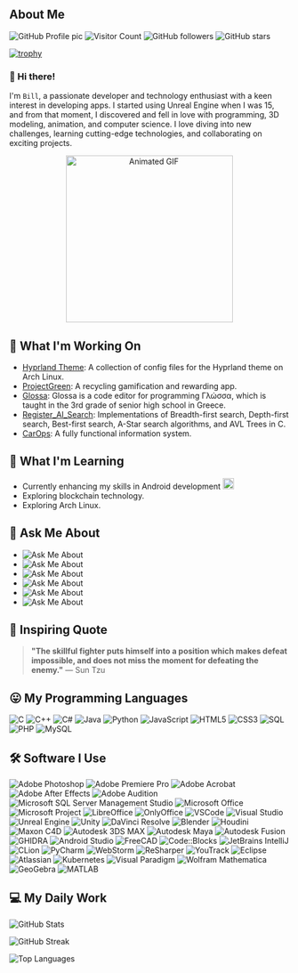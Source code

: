 ## About Me
![GitHub Profile pic](https://contrib.rocks/image?repo=bill-chamal/bill-chamal) 
![Visitor Count](https://komarev.com/ghpvc/?username=bill-chamal&style=for-the-badge)
![GitHub followers](https://img.shields.io/github/followers/bill-chamal?label=Followers&style=for-the-badge)
![GitHub stars](https://img.shields.io/github/stars/bill-chamal?label=Stars&style=for-the-badge)

[![trophy](https://github-profile-trophy.vercel.app/?username=bill-chamal&theme=onedark)](https://github.com/ryo-ma/github-profile-trophy)

### 👋 Hi there!

 I'm <code>Bill</code>, a passionate developer and technology enthusiast with a keen interest in developing apps. I started using Unreal Engine when I was 15, and from that moment, I discovered and fell in love with programming, 3D modeling, animation, and computer science. I love diving into new challenges, learning cutting-edge technologies, and collaborating on exciting projects. 

<div align="center"><img src="https://media.giphy.com/media/26tn33aiTi1jkl6H6/giphy.gif" alt="Animated GIF" width="300"></div>

## 🔭 What I'm Working On

- [Hyprland Theme](https://github.com/bill-chamal/hyprland_theme_arch/): A collection of config files for the Hyprland theme on Arch Linux.
- [ProjectGreen](https://github.com/bill-chamal/ProjectGreen): A recycling gamification and rewarding app.
- [Glossa](https://github.com/bill-chamal/Glossa): Glossa is a code editor for programming Γλώσσα, which is taught in the 3rd grade of senior high school in Greece.
- [Register_AI_Search](https://github.com/bill-chamal/Register_AI_Search): Implementations of Breadth-first search, Depth-first search, Best-first search, A-Star search algorithms, and AVL Trees in C.
- [CarOps](https://github.com/CarOps-28/CarOps): A fully functional information system.

## 🌱 What I'm Learning

- Currently enhancing my skills in Android development <img src="https://media1.giphy.com/media/v1.Y2lkPTc5MGI3NjExcXU5bmduamRlYmdzZDdidnpkcHE5Z3gwNm0ycXFwa3h1Z2Nobmh4cSZlcD12MV9pbnRlcm5hbF9naWZfYnlfaWQmY3Q9Zw/Lmy23L3RkJ0sEWokRN/giphy.webp" width="20" height="20">
- Exploring blockchain technology.
- Exploring Arch Linux.

## 💬 Ask Me About

- ![Ask Me About](https://img.shields.io/badge/Ask%20Me%20About-Errors-green?style=flat-square)
- ![Ask Me About](https://img.shields.io/badge/Ask%20Me%20About-Computer%20Networks-blue?style=flat-square)
- ![Ask Me About](https://img.shields.io/badge/Ask%20Me%20About-SQL-orange?style=flat-square)
- ![Ask Me About](https://img.shields.io/badge/Ask%20Me%20About-Algorithms-red?style=flat-square)
- ![Ask Me About](https://img.shields.io/badge/Ask%20Me%20About-GDPR-yellow?style=flat-square)
- ![Ask Me About](https://img.shields.io/badge/Ask%20Me%20About-Arch%20Linux-blue?style=flat-square)

## 🌟 Inspiring Quote

> **"The skillful fighter puts himself into a position which makes defeat impossible, and does not miss the moment for defeating the enemy."**
> — Sun Tzu

## 😛 My Programming Languages

![C](https://img.shields.io/badge/C-A8B9CC?style=for-the-badge&logo=c&logoColor=white)
![C++](https://img.shields.io/badge/C++-00599C?style=for-the-badge&logo=cplusplus&logoColor=white)
![C#](https://img.shields.io/badge/C%23-239120?style=for-the-badge&logo=csharp&logoColor=white)
![Java](https://img.shields.io/badge/Java-007396?style=for-the-badge&logo=java&logoColor=white)
![Python](https://img.shields.io/badge/Python-3776AB?style=for-the-badge&logo=python&logoColor=white)
![JavaScript](https://img.shields.io/badge/JavaScript-F7DF1E?style=for-the-badge&logo=javascript&logoColor=black)
![HTML5](https://img.shields.io/badge/HTML5-E34F26?style=for-the-badge&logo=html5&logoColor=white)
![CSS3](https://img.shields.io/badge/CSS3-1572B6?style=for-the-badge&logo=css3&logoColor=white)
![SQL](https://img.shields.io/badge/SQL-336791?style=for-the-badge&logo=postgresql&logoColor=white)
![PHP](https://img.shields.io/badge/PHP-777BB4?style=for-the-badge&logo=php&logoColor=white)
![MySQL](https://img.shields.io/badge/MySQL-4479A1?style=for-the-badge&logo=mysql&logoColor=white)

## 🛠️ Software I Use

![Adobe Photoshop](https://img.shields.io/badge/Adobe%20Photoshop-26C0D3?style=for-the-badge&logo=adobephotoshop&logoColor=white)
![Adobe Premiere Pro](https://img.shields.io/badge/Adobe%20Premiere%20Pro-3F4F8C?style=for-the-badge&logo=adobepremierepro&logoColor=white)
![Adobe Acrobat](https://img.shields.io/badge/Adobe%20Acrobat-EA3A40?style=for-the-badge&logo=adobeacrobat&logoColor=white)
![Adobe After Effects](https://img.shields.io/badge/Adobe%20After%20Effects-9999FF?style=for-the-badge&logo=adobeaftereffects&logoColor=white)
![Adobe Audition](https://img.shields.io/badge/Adobe%20Audition-0cb00f?style=for-the-badge&logo=adobeaudition&logoColor=white)
![Microsoft SQL Server Management Studio](https://img.shields.io/badge/Microsoft%20SQL%20Server%20Management%20Studio-CC2927?style=for-the-badge&logo=microsoftsqlserver&logoColor=white)
![Microsoft Office](https://img.shields.io/badge/Microsoft%20Office-D83B01?style=for-the-badge&logo=microsoftoffice&logoColor=white)
![Microsoft Project](https://img.shields.io/badge/Microsoft%20Project-0078D4?style=for-the-badge&logo=microsoftproject&logoColor=white)
![LibreOffice](https://img.shields.io/badge/LibreOffice-18A303?style=for-the-badge&logo=libreoffice&logoColor=white)
![OnlyOffice](https://img.shields.io/badge/OnlyOffice-00A3E0?style=for-the-badge&logo=onlyoffice&logoColor=white)
![VSCode](https://img.shields.io/badge/VSCode-007ACC?style=for-the-badge&logo=visualstudiocode&logoColor=white)
![Visual Studio](https://img.shields.io/badge/Visual%20Studio-007ACC?style=for-the-badge&logo=visualstudio&logoColor=white)
![Unreal Engine](https://img.shields.io/badge/Unreal%20Engine-0E1128?style=for-the-badge&logo=unrealengine&logoColor=white)
![Unity](https://img.shields.io/badge/Unity-100000?style=for-the-badge&logo=unity&logoColor=white)
![DaVinci Resolve](https://img.shields.io/badge/DaVinci%20Resolve-4B4B4B?style=for-the-badge&logo=blackberry&logoColor=white)
![Blender](https://img.shields.io/badge/Blender-F5792A?style=for-the-badge&logo=blender&logoColor=white)
![Houdini](https://img.shields.io/badge/Houdini-5D9CEC?style=for-the-badge&logo=sidefx&logoColor=white)
![Maxon C4D](https://img.shields.io/badge/Maxon%20C4D-2D2D2D?style=for-the-badge&logo=maxon&logoColor=white)
![Autodesk 3DS MAX](https://img.shields.io/badge/Autodesk%203DS%20MAX-DAA520?style=for-the-badge&logo=autodesk&logoColor=white)
![Autodesk Maya](https://img.shields.io/badge/Autodesk%20Maya-6D6E71?style=for-the-badge&logo=autodesk&logoColor=white)
![Autodesk Fusion](https://img.shields.io/badge/Autodesk%20Fusion-6D6E71?style=for-the-badge&logo=autodesk&logoColor=white)
![GHIDRA](https://img.shields.io/badge/GHIDRA-eb3528?style=for-the-badge&logo=ghidra&logoColor=white)
![Android Studio](https://img.shields.io/badge/Android%20Studio-3DDC84?style=for-the-badge&logo=androidstudio&logoColor=white)
![FreeCAD](https://img.shields.io/badge/FreeCAD-0052CC?style=for-the-badge&logo=freecad&logoColor=white)
![Code::Blocks](https://img.shields.io/badge/Code%3A%3ABlocks-000000?style=for-the-badge&logo=codeblocks&logoColor=white)
![JetBrains IntelliJ](https://img.shields.io/badge/JetBrains%20IntelliJ%20IDEA-000000?style=for-the-badge&logo=jetbrains&logoColor=white)
![CLion](https://img.shields.io/badge/CLion-000000?style=for-the-badge&logo=clion&logoColor=white)
![PyCharm](https://img.shields.io/badge/PyCharm-000000?style=for-the-badge&logo=pycharm&logoColor=white)
![WebStorm](https://img.shields.io/badge/WebStorm-000000?style=for-the-badge&logo=webstorm&logoColor=white)
![ReSharper](https://img.shields.io/badge/ReSharper-000000?style=for-the-badge&logo=resharper&logoColor=white)
![YouTrack](https://img.shields.io/badge/YouTrack-000000?style=for-the-badge&logo=youtrack&logoColor=white)
![Eclipse](https://img.shields.io/badge/Eclipse-2C2255?style=for-the-badge&logo=eclipse&logoColor=white)
![Atlassian](https://img.shields.io/badge/Atlassian-003A70?style=for-the-badge&logo=atlassian&logoColor=white)
![Kubernetes](https://img.shields.io/badge/Kubernetes-326CE5?style=for-the-badge&logo=kubernetes&logoColor=white)
![Visual Paradigm](https://img.shields.io/badge/Visual%20Paradigm-000000?style=for-the-badge&logo=visual-paradigm&logoColor=white)
![Wolfram Mathematica](https://img.shields.io/badge/Wolfram%20Mathematica-DD1100?style=for-the-badge&logo=wolfram-mathematica&logoColor=white)
![GeoGebra](https://img.shields.io/badge/GeoGebra-FF6F00?style=for-the-badge&logo=geogebra&logoColor=white)
![MATLAB](https://img.shields.io/badge/MATLAB-0076A8?style=for-the-badge&logo=matlab&logoColor=white)


## 💻 My Daily Work

![GitHub Stats](https://github-readme-stats.vercel.app/api?username=bill-chamal&show_icons=true&hide_title=true&count_private=true&hide=prs&theme=tokyonight)

![GitHub Streak](https://github-readme-streak-stats.herokuapp.com/?user=bill-chamal&theme=tokyonight)

![Top Languages](https://github-readme-stats.vercel.app/api/top-langs/?username=bill-chamal&layout=compact&theme=tokyonight)
